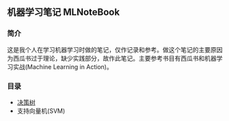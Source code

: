 ## 机器学习笔记 MLNoteBook


### 简介

这是我个人在学习机器学习时做的笔记，仅作记录和参考。做这个笔记的主要原因为西瓜书过于理论，缺少实践部分，故作此笔记。主要参考书目有西瓜书和机器学习实战(Machine Learning in Action)。


### 目录

- [决策树](./decision_tree/decision_tree.md)
- 支持向量机(SVM)

